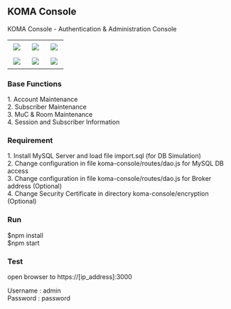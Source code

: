 <div class="pagehead">
  <h2>KOMA Console</h2>
  <p>KOMA Console - Authentication & Administration Console</p>
</div>
<div class="box-shadow-medium p-3">
<table>
<tr>
<td>
<img style="padding:5px;background-color: #fff;border-radius: 2px;" src="https://user-images.githubusercontent.com/15040338/88755779-17043600-d18c-11ea-9398-a93f2df2328c.jpg">
</td>
<td>
<img style="padding:5px;background-color: #fff;border-radius: 2px;" src="https://user-images.githubusercontent.com/15040338/88760207-c47c4700-d196-11ea-9963-7c9dbdb2b683.jpg">
</td>
<td>
<img style="padding:5px;background-color: #fff;border-radius: 2px;" src="https://user-images.githubusercontent.com/15040338/88760212-cb0abe80-d196-11ea-8b72-cebdf4b79216.jpg">
</td>
</tr>
<tr>
<td>
<img style="padding:5px;background-color: #fff;border-radius: 2px;" src="https://user-images.githubusercontent.com/15040338/88760224-d1993600-d196-11ea-88ca-66602531aa04.jpg">
</td>
<td>
<img style="padding:5px;background-color: #fff;border-radius: 2px;" src="https://user-images.githubusercontent.com/15040338/88760249-dc53cb00-d196-11ea-950d-3a1492727e83.jpg">
</td>
<td>
<img style="padding:5px;background-color: #fff;border-radius: 2px;" src="https://user-images.githubusercontent.com/15040338/88760265-e1b11580-d196-11ea-95a9-5b27c0582e5d.jpg">
</td>
</tr>
</table>
</div>
<div class="Subhead Subhead--spacious">
  <div class="Subhead-heading"><h3>Base Functions</h3></div>
  <div class="Subhead-description">1. Account Maintenance</div>
  <div class="Subhead-description">2. Subscriber Maintenance</div>
  <div class="Subhead-description">3. MuC & Room Maintenance</div>
  <div class="Subhead-description">4. Session and Subscriber Information</div>
  <div class="Subhead-description"><p/></div>
</div>
<div class="Subhead Subhead--spacious">
  <div class="Subhead-heading"><h3>Requirement</h3></div>
  <div class="Subhead-description">1. Install MySQL Server and load file import.sql (for DB Simulation)</div>
  <div class="Subhead-description">2. Change configuration in file koma-console/routes/dao.js for MySQL DB access</div>
  <div class="Subhead-description">3. Change configuration in file koma-console/routes/dao.js for Broker address (Optional)</div>
  <div class="Subhead-description">4. Change Security Certificate in directory koma-console/encryption (Optional)</div>
  <div class="Subhead-description"><p/></div>
</div>
<div class="Subhead Subhead--spacious">
  <div class="Subhead-heading"><h3>Run</h3></div>
  <div class="Subhead-description">$npm install</div>
  <div class="Subhead-description">$npm start</div>
  <div class="Subhead-description"><p/></div>
</div>
<div class="Subhead Subhead--spacious">
  <div class="Subhead-heading"><h3>Test</h3></div>
  <div class="Subhead-description">open browser to https://[ip_address]:3000</div>
  <div class="Subhead-description"><p/></div>
  <div class="Subhead-description">Username : admin</div>
  <div class="Subhead-description">Password : password</div>
</div>
